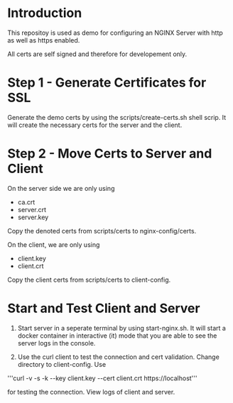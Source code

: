# Introduction
This repositoy is used as demo for configuring an NGINX Server with http as well as https enabled.

All certs are self signed and therefore for developement only.

# Step 1 - Generate Certificates for SSL
Generate the demo certs by using the scripts/create-certs.sh shell scrip. It will create the necessary certs for the server and the client.

# Step 2 - Move Certs to Server and Client
On the server side we are only using 
- ca.crt
- server.crt
- server.key

Copy the denoted certs from scripts/certs to nginx-config/certs.

On the client, we are only using 
- client.key
- client.crt

Copy the client certs from scripts/certs to client-config.

# Start and Test Client and Server
1. Start server in a seperate terminal by using start-nginx.sh. It will start a docker container in interactive (it) mode that you are able to see the server logs in the console.

2. Use the curl client to test the connection and cert validation. Change directory to client-config. Use

'''curl -v -s -k --key client.key --cert client.crt https://localhost'''

for testing the connection. View logs of client and server.
